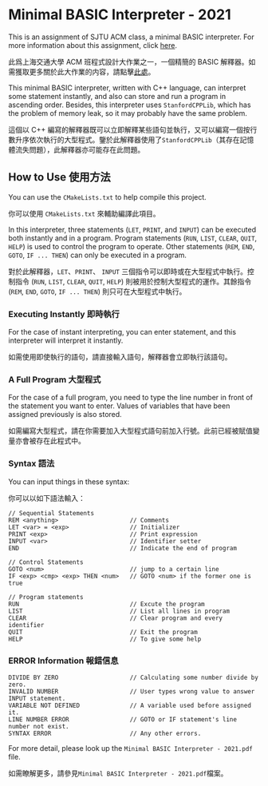# Minimal BASIC Interpreter - 2021

This is an assignment of SJTU ACM class, a minimal BASIC interpreter. For more information about this assignment, click [here](https://github.com/ACM-Programming-2021/BASIC-Interpreter).

此爲上海交通大學 ACM 班程式設計大作業之一，一個精簡的 BASIC 解釋器。如需獲取更多關於此大作業的内容，請點擊[此處](https://github.com/ACM-Programming-2021/BASIC-Interpreter)。



This minimal BASIC interpreter, written with C++ language, can interpret some statement instantly, and also can  store and run a program in ascending order. Besides, this interpreter uses `StanfordCPPLib`, which has the problem of memory leak, so it may probably have the same problem.

這個以 C++ 編寫的解釋器既可以立即解釋某些語句並執行，又可以編寫一個按行數升序依次執行的大型程式。鑒於此解釋器使用了`StanfordCPPLib`（其存在記憶體流失問題），此解釋器亦可能存在此問題。





## How to Use 使用方法

You can use the `CMakeLists.txt` to help compile this project.

你可以使用 `CMakeLists.txt` 來輔助編譯此項目。



In this interpreter, three statements (`LET`, `PRINT`, and `INPUT`) can be executed both instantly and in a program. Program statements (`RUN`, `LIST`, `CLEAR`, `QUIT`, `HELP`) is used to control the program to operate. Other statements (`REM`, `END`, `GOTO`, `IF ... THEN`) can only be executed in a program.

對於此解釋器，`LET`、`PRINT`、 `INPUT` 三個指令可以即時或在大型程式中執行。控制指令 (`RUN`, `LIST`, `CLEAR`, `QUIT`, `HELP`) 則被用於控制大型程式的運作。其餘指令 (`REM`, `END`, `GOTO`, `IF ... THEN`) 則只可在大型程式中執行。



### Executing Instantly 即時執行

For the case of instant interpreting, you can enter statement, and this interpreter will interpret it instantly.

如需使用即使執行的語句，請直接輸入語句，解釋器會立即執行該語句。



### A Full Program 大型程式

For the case of a full program, you need to type the line number in front of the statement you want to enter. Values of variables that have been assigned previously is also stored.

如需編寫大型程式，請在你需要加入大型程式語句前加入行號。此前已經被賦值變量亦會被存在此程式中。



### Syntax 語法

You can input things in these syntax:

你可以以如下語法輸入：

```
// Sequential Statements
REM <anything>                    // Comments
LET <var> = <exp>                 // Initializer
PRINT <exp>                       // Print expression
INPUT <var>                       // Identifier setter
END                               // Indicate the end of program

// Control Statements
GOTO <num>                        // jump to a certain line
IF <exp> <cmp> <exp> THEN <num>   // GOTO <num> if the former one is true

// Program statements
RUN                               // Excute the program
LIST                              // List all lines in program
CLEAR                             // Clear program and every identifier
QUIT                              // Exit the program
HELP                              // To give some help
```



### ERROR Information 報錯信息

```
DIVIDE BY ZERO                    // Calculating some number divide by zero.
INVALID NUMBER                    // User types wrong value to answer INPUT statement.
VARIABLE NOT DEFINED              // A variable used before assigned it.
LINE NUMBER ERROR                 // GOTO or IF statement's line number not exist.
SYNTAX ERROR                      // Any other errors.
```





For more detail, please look up the `Minimal BASIC Interpreter - 2021.pdf` file.

如需瞭解更多，請參見`Minimal BASIC Interpreter - 2021.pdf`檔案。



